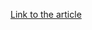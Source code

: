 [Link to the article](https://www.zscaler.com/blogs/security-research/black-hat-seo-leveraged-distribute-malware)
